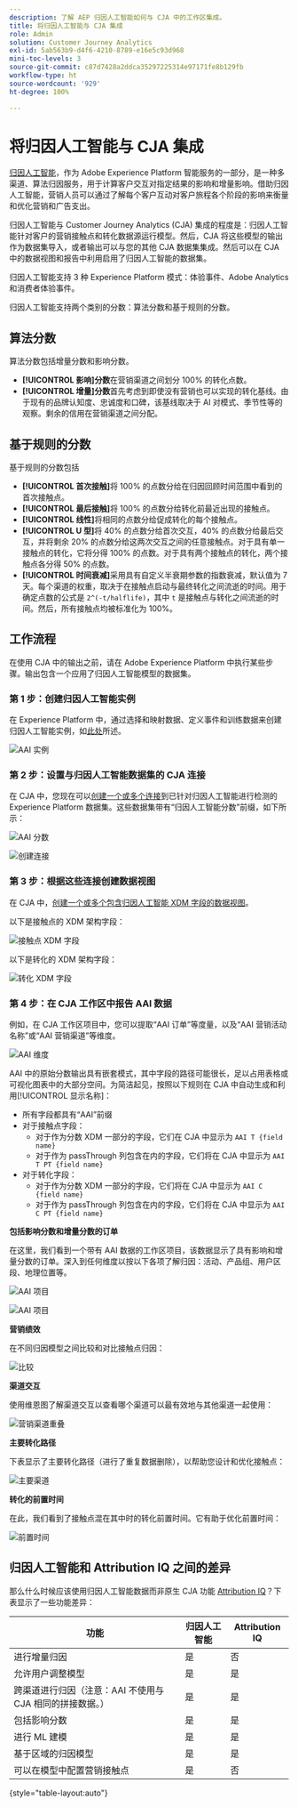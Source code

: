 ```yaml
---
description: 了解 AEP 归因人工智能如何与 CJA 中的工作区集成。
title: 将归因人工智能与 CJA 集成
role: Admin
solution: Customer Journey Analytics
exl-id: 5ab563b9-d4f6-4210-8789-e16e5c93d968
mini-toc-levels: 3
source-git-commit: c87d7428a2ddca35297225314e97171fe8b129fb
workflow-type: ht
source-wordcount: '929'
ht-degree: 100%

---
```


# 将归因人工智能与 CJA 集成

[归因人工智能](https://experienceleague.adobe.com/docs/experience-platform/intelligent-services/attribution-ai/overview.html?lang=zh-Hans)，作为 Adobe Experience Platform 智能服务的一部分，是一种多渠道、算法归因服务，用于计算客户交互对指定结果的影响和增量影响。借助归因人工智能，营销人员可以通过了解每个客户互动对客户旅程各个阶段的影响来衡量和优化营销和广告支出。

归因人工智能与 Customer Journey Analytics (CJA) 集成的程度是：归因人工智能针对客户的营销接触点和转化数据源运行模型。然后，CJA 将这些模型的输出作为数据集导入，或者输出可以与您的其他 CJA 数据集集成。然后可以在 CJA 中的数据视图和报告中利用启用了归因人工智能的数据集。

归因人工智能支持 3 种 Experience Platform 模式：体验事件、Adobe Analytics 和消费者体验事件。

归因人工智能支持两个类别的分数：算法分数和基于规则的分数。

## 算法分数

算法分数包括增量分数和影响分数。

* **[!UICONTROL 影响]分数**&#x200B;在营销渠道之间划分 100% 的转化点数。
* **[!UICONTROL 增量]分数**&#x200B;首先考虑到即使没有营销也可以实现的转化基线。由于现有的品牌认知度、忠诚度和口碑，该基线取决于 AI 对模式、季节性等的观察。剩余的信用在营销渠道之间分配。

## 基于规则的分数

基于规则的分数包括

* **[!UICONTROL 首次接触]**&#x200B;将 100% 的点数分给在归因回顾时间范围中看到的首次接触点。
* **[!UICONTROL 最后接触]**&#x200B;将 100% 的点数分给转化前最近出现的接触点。
* **[!UICONTROL 线性]**&#x200B;将相同的点数分给促成转化的每个接触点。
* **[!UICONTROL U 型]**&#x200B;将 40% 的点数分给首次交互，40% 的点数分给最后交互，并将剩余 20% 的点数分给这两次交互之间的任意接触点。对于具有单一接触点的转化，它将分得 100% 的点数。对于具有两个接触点的转化，两个接触点各分得 50% 的点数。
* **[!UICONTROL 时间衰减]**&#x200B;采用具有自定义半衰期参数的指数衰减，默认值为 7 天。每个渠道的权重，取决于在接触点启动与最终转化之间流逝的时间。用于确定点数的公式是 `2^(-t/halflife)`，其中 `t` 是接触点与转化之间流逝的时间。然后，所有接触点均被标准化为 100%。

## 工作流程

在使用 CJA 中的输出之前，请在 Adobe Experience Platform 中执行某些步骤。输出包含一个应用了归因人工智能模型的数据集。

### 第 1 步：创建归因人工智能实例

在 Experience Platform 中，通过选择和映射数据、定义事件和训练数据来创建归因人工智能实例，如[此处](https://experienceleague.adobe.com/docs/experience-platform/intelligent-services/attribution-ai/user-guide.html)所述。

![AAI 实例](assets/aai-instance.png)

### 第 2 步：设置与归因人工智能数据集的 CJA 连接

在 CJA 中，您现在可以[创建一个或多个连接](/help/connections/create-connection.md)到已针对归因人工智能进行检测的 Experience Platform 数据集。这些数据集带有“归因人工智能分数”前缀，如下所示：

![AAI 分数](assets/aai-scores.png)

![创建连接](assets/aai-create-connection.png)

### 第 3 步：根据这些连接创建数据视图

在 CJA 中，[创建一个或多个包含归因人工智能 XDM 字段的数据视图](/help/data-views/create-dataview.md)。

以下是接触点的 XDM 架构字段：

![接触点 XDM 字段](assets/touchpoint-fields.png)

以下是转化的 XDM 架构字段：

![转化 XDM 字段](assets/conversion-fields.png)

### 第 4 步：在 CJA 工作区中报告 AAI 数据

例如，在 CJA 工作区项目中，您可以提取“AAI 订单”等度量，以及“AAI 营销活动名称”或“AAI 营销渠道”等维度。

![AAI 维度](assets/aai-dims.png)

AAI 中的原始分数输出具有嵌套模式，其中字段的路径可能很长，足以占用表格或可视化图表中的大部分空间。为简洁起见，按照以下规则在 CJA 中自动生成和利用[!UICONTROL 显示名称]：

* 所有字段都具有“AAI”前缀
* 对于接触点字段：
   * 对于作为分数 XDM 一部分的字段，它们在 CJA 中显示为 `AAI T {field name}`
   * 对于作为 passThrough 列包含在内的字段，它们将在 CJA 中显示为 `AAI T PT {field name}`
* 对于转化字段：
   * 对于作为分数 XDM 一部分的字段，它们将在 CJA 中显示为 `AAI C {field name}`
   * 对于作为 passThrough 列包含在内的字段，它们将在 CJA 中显示为 `AAI C PT {field name}`

**包括影响分数和增量分数的订单**

在这里，我们看到一个带有 AAI 数据的工作区项目，该数据显示了具有影响和增量分数的订单。深入到任何维度以按以下各项了解归因：活动、产品组、用户区段、地理位置等。

![AAI 项目](assets/aai-project.png)

![AAI 项目](assets/aai-project2.png)

**营销绩效**

在不同归因模型之间比较和对比接触点归因：

![比较](assets/compare.png)

**渠道交互**

使用维恩图了解渠道交互以查看哪个渠道可以最有效地与其他渠道一起使用：

![营销渠道重叠](assets/mc-overlap.png)

**主要转化路径**

下表显示了主要转化路径（进行了重复数据删除），以帮助您设计和优化接触点：

![主要渠道](assets/top-channels.png)

**转化的前置时间**

在此，我们看到了接触点混在其中时的转化前置时间。它有助于优化前置时间：

![前置时间](assets/lead-time.png)

## 归因人工智能和 Attribution IQ 之间的差异

那么什么时候应该使用归因人工智能数据而非原生 CJA 功能 [Attribution IQ](/help/analysis-workspace/attribution/overview.md)？下表显示了一些功能差异：

| 功能 | 归因人工智能 | Attribution IQ |
| --- | --- | --- |
| 进行增量归因 | 是 | 否 |
| 允许用户调整模型 | 是 | 是 |
| 跨渠道进行归因（注意：AAI 不使用与 CJA 相同的拼接数据。） | 是 | 是 |
| 包括影响分数 | 是 | 是 |
| 进行 ML 建模 | 是 | 是 |
| 基于区域的归因模型 | 是 | 是 |
| 可以在模型中配置营销接触点 | 是 | 否 |

{style=&quot;table-layout:auto&quot;}
